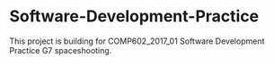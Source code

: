 # Software-Development-Practice
This project is building for COMP602_2017_01 Software Development Practice G7 spaceshooting.
